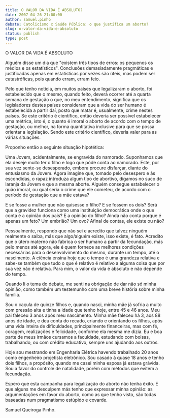 ```yaml
---
title: O VALOR DA VIDA É ABSOLUTO?
date: 2007-04-26 21:00:00
author: samuel.pinho
debate: Catolicismo x Saúde Pública: o que justifica um aborto?
slug: o-valor-da-vida-e-absoluto
status: publish 
type: post
---
```


O VALOR DA VIDA É ABSOLUTO  

  

Alguém disse um dia que "existem três tipos de erros: os pequenos os médios e os estatísticos". Conclusões demasiadamente pragmáticas e justificadas apenas em estatísticas por vezes são úteis, mas podem ser catastróficas, pois quando erram, erram feio.  

Pelo que tenho notícia, em muitos países que legalizaram o aborto, foi estabelecido que o mesmo, quando feito, deverá ocorrer até a quarta semana de gestação o que, no meu entendimento, significa que os legisladores destes países consideram que a vida do ser humano é estabelecida a partir daí, posto que matar é, usualmente, crime nestes países. Se este critério é científico, então deveria ser possível estabelecer uma métrica, isto é, o quanto é imoral o aborto de acordo com o tempo de gestação, ou melhor, na forma quantitativa inclusive para que se possa orientar a legislação. Sendo este critério científico, deveria valer para as várias situações.  

Proponho então a seguinte situação hipotética:  

Uma Jovem, acidentalmente, se engravida do namorado. Suponhamos que ela deseje muito ter o filho e logo que pôde conta ao namorado. Este, por sua vez sente-se desesperado, embora procure disfarçar, diante do entusiasmo da Jovem. Agora imagine que, tomado pelo desespero e às escondidas, o rapaz introduza algum tipo de abortivo, digamos no suco de laranja da Jovem e que a mesma aborte. Alguém consegue estabelecer o quão imoral, ou qual seria o crime que ele cometeu, de acordo com o período de gestação que a mãe estava?  

 E se fosse a mulher que não quisesse o filho? E se fossem os dois? Será que a gravidez funciona como uma instituição democrática onde o que conta é a opinião dos pais? E a opinião do filho? Ainda não conta porque é apenas um feto? Um embrião? Um ovo? Afinal de contas, ele existe ou não?   

Pessoalmente, respondo que não sei e acredito que talvez ninguém realmente o saiba, más que algo/alguém existe, isso existe, é fato. Acredito que o útero materno não fabrica o ser humano a partir da fecundação, más pelo menos até agora, ele é quem fornece as melhores condições necessárias para o desenvolvimento do mesmo, durante um tempo, até o nascimento. A ciência ensina hoje que o tempo é uma grandeza relativa e sabe-se também que tudo o que é relativo é relativo a alguma coisa que por sua vez não é relativa. Para mim, o valor da vida é absoluto e não depende do tempo.  

Quando li o tema do debate, me senti na obrigação de dar não só minha opinião, como também um testemunho com uma breve história sobre minha família.  

Sou o caçula de quinze filhos e, quando nasci, minha mãe já sofria a muito com pressão alta e tinha a idade que tenho hoje, entre 45 e 46 anos. Meu pai faleceu 3 anos após meu nascimento. Minha mãe faleceu há 3, aos 88 anos de idade, e deu conta do recado, criando e orientando os filhos, após uma vida inteira de dificuldades, principalmente financeiras, mas com fé, coragem, realizações e felicidade, conforme ela mesma me dizia. Eu e boa parte de meus irmãos cursamos a faculdade, estudando com bolsas, trabalhando, ou com crédito educativo, sempre uns ajudando aos outros.  

Hoje sou mestrando em Engenharia Elétrica havendo trabalhado 20 anos como engenheiro projetista eletrônico. Sou casado à quase 18 anos e tenho dois filhos, a propósito, quando me casei minha esposa já estava grávida. Sou a favor do controle de natalidade, porém com métodos que evitem a fecundação.  

Espero que esta campanha para legalização do aborto não tenha êxito. E que alguns me desculpem más tenho que expressar minha opinião: as argumentações em favor do aborto, como as que tenho visto, são todas baseadas num pragmatismo estúpido e covarde.  

  

Samuel Queiroga Pinho.
